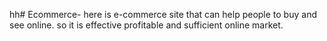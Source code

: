 hh# Ecommerce-
here is e-commerce site that can help people to buy and see online.
so it is effective profitable and sufficient online market.
